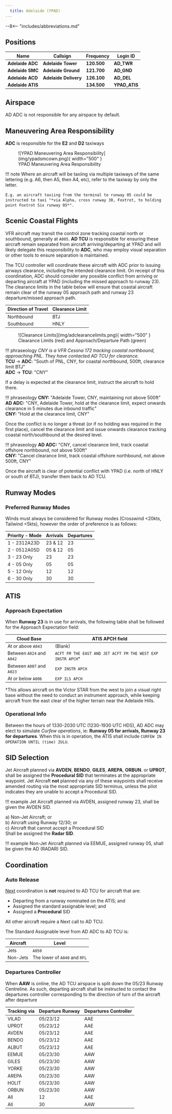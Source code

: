 ```yaml
---
  title: Adelaide (YPAD)
---
```


--8<-- "includes/abbreviations.md"

## Positions

| Name               | Callsign       | Frequency        | Login ID                         |
| ------------------ | -------------- | ---------------- | ---------------------------------------- |
| **Adelaide ADC**    | **Adelaide Tower**   | **120.500**          | **AD_TWR**                                   |
| **Adelaide SMC**    | **Adelaide Ground**  | **121.700**          | **AD_GND**                                   |
| **Adelaide ACD**         | **Adelaide Delivery** | **126.100**          | **AD_DEL**                                   |
| **Adelaide ATIS**        |                | **134.500**         | **YPAD_ATIS**                                |

## Airspace
AD ADC is not responsible for any airspace by default.

## Maneuvering Area Responsibility
**ADC** is responsible for the **E2** and **D2** taxiways

<figure markdown>
![YPAD Maneuvering Area Responsibility](img/ypadsmcown.png){ width="500" }
  <figcaption>YPAD Maneuvering Area Responsibility</figcaption>
</figure>

!!! note
    Where an aircraft will be taxiing via multiple taxiways of the same lettering (e.g. A6, then A5, then A4, etc), refer to the taxiway by only the letter.  

    E.g. an aircraft taxiing from the terminal to runway 05 could be instructed to taxi "*via Alpha, cross runway 30, Foxtrot, to holding point Foxtrot Six runway 05*".

## Scenic Coastal Flights
VFR aircraft may transit the control zone tracking coastal north or southbound, generally at `A005`. **AD TCU** is responsible for ensuring these aircraft remain separated from aircraft arriving/departing at YPAD and will likely delegate this responsibility to **ADC**, who may employ visual separation or other tools to ensure separation is maintained.  

The TCU controller will coordinate these aircraft with ADC prior to issuing airways clearance, including the intended clearance limit. On receipt of this coordination, ADC should consider any possible conflict from arriving or departing aircraft at YPAD (including the missed approach to runway 23).  The clearance limits in the table below will ensure that coastal aircraft remain clear of the runway 05 approach path and runway 23 departure/missed approach path. 

| Direction of Travel | Clearance Limit |
| --- | --- |
| Northbound | BTJ |
| Southbound | HNLY |

<figure markdown>
![Clearance Limits](img/adclearancelimits.png){ width="500" }
  <figcaption>Clearance Limits (red) and Approach/Departure Path (green)</figcaption>
</figure>

!!! phraseology
    *CNY is a VFR Cessna 172 tracking coastal northbound, approaching PNL. They have contacted AD TCU for clearance.*    
    <span class="hotline">**TCU** -> **ADC**</span>: "South of PNL, CNY, for coastal northbound, 500ft, clearance limit BTJ"  
    <span class="hotline">**ADC** -> **TCU**</span>: "CNY"

If a delay is expected at the clearance limit, instruct the aircraft to hold there.

!!! phraseology 
    **CNY:** "Adelaide Tower, CNY, maintaining not above 500ft"  
    **AD ADC:** "CNY, Adelaide Tower, hold at the clearance limit, expect onwards clearance in 5 minutes due inbound traffic"  
    **CNY:** "Hold at the clearance limit, CNY"  

Once the conflict is no longer a threat (or if no holding was required in the first place), cancel the clearance limit and issue onwards clearance tracking coastal north/southbound at the desired level.

!!! phraseology 
    **AD ADC:** "CNY, cancel clearance limit, track coastal offshore northbound, not above 500ft"  
    **CNY:** "Cancel clearance limit, track coastal offshore northbound, not above 500ft, CNY"

Once the aircraft is clear of potential conflict with YPAD (i.e. north of HNLY or south of BTJ), transfer them back to AD TCU.

## Runway Modes
### Preferred Runway Modes
Winds must always be considered for Runway modes (Crosswind <20kts, Tailwind <5kts), however the order of preference is as follows:

| Priority - Mode | Arrivals  | Departures |
| ----------------| --------- | ---------- |
| 1 - 2312A23D    | 23 & 12       | 23        |
| 2 - 0512A05D    | 05 & 12 | 05  |
| 3 - 23 Only    | 23 | 23  |
| 4 - 05 Only     | 05        | 05  |
| 5 - 12 Only     | 12 | 12         |
| 6 - 30 Only     | 30        | 30  |

## ATIS
### Approach Expectation
When **Runway 23** is in use for arrivals, the following table shall be followed for the Approach Expectation field:

| Cloud Base            | ATIS APCH field      |
| ------------------ | -------------- |
| At or above `A043`   | (Blank)  |
| Between `A024` and `A042`   | `ACFT FM THE EAST AND JET ACFT FM THE WEST EXP INSTR APCH`†  |
| Between `A007` and `A023`  | `EXP INSTR APCH`  |
| At or below `A006`  | `EXP ILS APCH`  |

†This allows aircraft on the Victor STAR from the west to join a visual right base without the need to conduct an instrument approach, while keeping aircraft from the east clear of the higher terrain near the Adelaide Hills.

### Operational Info
Between the hours of 1330-2030 UTC (1230-1930 UTC HDS), AD ADC may elect to simulate *Curfew operations*, ie: **Runway 05 for arrivals, Runway 23 for departures**. When this is in operation, the ATIS shall include `CURFEW IN OPERATION UNTIL (time) ZULU`.

## SID Selection
Jet Aircraft planned via **AVDEN**, **BENDO**, **GILES**, **AREPA**, **ORBUN**. or **UPROT**, shall be assigned the **Procedural SID** that terminates at the appropriate waypoint. Jet Aircraft **not** planned via any of these waypoints shall receive amended routing via the most appropriate SID terminus, unless the pilot indicates they are unable to accept a Procedural SID.

!!! example
    Jet Aircraft planned via AVDEN, assigned runway 23, shall be given the AVDEN SID.

a) Non-Jet Aircraft; or  
b) Aircraft using Runway 12/30; or  
c) Aircraft that cannot accept a Procedural SID  
Shall be assigned the **Radar SID**.

!!! example
    Non-Jet Aircraft planned via EEMUE, assigned runway 05, shall be given the AD (RADAR) SID.

## Coordination
### Auto Release
[Next](../../controller-skills/coordination.md#next) coordination is **not** required to AD TCU for aircraft that are:   

  - Departing from a runway nominated on the ATIS; and  
  - Assigned the standard assignable level; and  
  - Assigned a **Procedural** SID

All other aircraft require a Next call to AD TCU.

The Standard Assignable level from AD ADC to AD TCU is:  

| Aircraft | Level |
| -------- | ----- |
| Jets | `A050` |
| Non-Jets | The lower of `A040` and `RFL` |

### Departures Controller
When **AAW** is online, the AD TCU airspace is split down the 05/23 Runway Centreline. As such, departing aircraft shall be instructed to contact the departures controller corresponding to the direction of turn of the aircraft after departure

| Tracking via            | Departure Runway      | Departures Controller        |
| ------------------ | -------------- | ---------------- |
| VILAD   | 05/23/12   | AAE         |
| UPROT    | 05/23/12   | AAE         |
| AVDEN    | 05/23/12   | AAE         |
| BENDO     | 05/23/12 | AAE          | 
| ALBUT    | 05/23/12  | AAE          | 
| EEMUE    | 05/23/30  | AAW          | 
| GILES   | 05/23/30  | AAW          | 
| YORKE    | 05/23/30  | AAW          | 
| AREPA    | 05/23/30  | AAW          | 
| HOLIT    | 05/23/30  | AAW          | 
| ORBUN    | 05/23/30  | AAW          | 
| All   | 12  | AAE          | 
| All   | 30  | AAW          | 